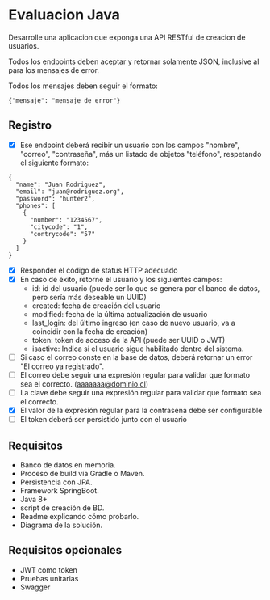 # Evaluacion Java

Desarrolle una aplicacion que exponga una API RESTful de creacion de usuarios.

Todos los endpoints deben aceptar y retornar solamente JSON, inclusive al para los mensajes de error.

Todos los mensajes deben seguir el formato:

```
{"mensaje": "mensaje de error"}
```

## Registro

- [X] Ese endpoint deberá recibir un usuario con los campos "nombre", "correo", "contraseña", más un listado de objetos "teléfono", respetando el siguiente formato:

```
{
  "name": "Juan Rodriguez",
  "email": "juan@rodriguez.org",
  "password": "hunter2",
  "phones": [
    {
      "number": "1234567",
      "citycode": "1",
      "contrycode": "57"
    }
  ]
}
```

- [X] Responder el código de status HTTP adecuado
- [X] En caso de éxito, retorne el usuario y los siguientes campos:
    - id: id del usuario (puede ser lo que se genera por el banco de datos, pero sería más deseable un UUID)
    - created: fecha de creación del usuario
    - modified: fecha de la última actualización de usuario
    - last_login: del último ingreso (en caso de nuevo usuario, va a coincidir con la fecha de creación)
    - token: token de acceso de la API (puede ser UUID o JWT)
    - isactive: Indica si el usuario sigue habilitado dentro del sistema.
- [ ] Si caso el correo conste en la base de datos, deberá retornar un error "El correo ya registrado".
- [ ] El correo debe seguir una expresión regular para validar que formato sea el correcto. (aaaaaaa@dominio.cl)
- [ ] La clave debe seguir una expresión regular para validar que formato sea el correcto.
- [X] El valor de la expresión regular para la contrasena debe ser configurable
- [ ] El token deberá ser persistido junto con el usuario

## Requisitos
- Banco de datos en memoria.
- Proceso de build vía Gradle o Maven.
- Persistencia con JPA.
- Framework SpringBoot.
- Java 8+
- script de creación de BD.
- Readme explicando cómo probarlo.
- Diagrama de la solución.

## Requisitos opcionales
- JWT como token
- Pruebas unitarias
- Swagger